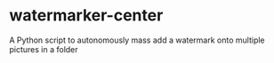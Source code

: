 # watermarker-center
A Python script to autonomously mass add a watermark onto multiple pictures in a folder
